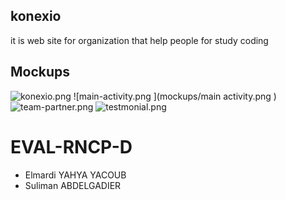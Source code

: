 ## konexio

it is web site for organization that help people for study coding

## Mockups

![konexio.png ](mockups/konexio.png )
![main-activity.png ](mockups/main activity.png )
![team-partner.png ](mockups/team-partner.png )
![testmonial.png](mockups/testmonial.png)


# EVAL-RNCP-D

* Elmardi YAHYA YACOUB
* Suliman ABDELGADIER


